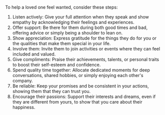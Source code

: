 To help a loved one feel wanted, consider these steps:

1. Listen actively: Give your full attention when they speak and show empathy by acknowledging their feelings and experiences.
2. Offer support: Be there for them during both good times and bad, offering advice or simply being a shoulder to lean on.
3. Show appreciation: Express gratitude for the things they do for you or the qualities that make them special in your life.
4. Involve them: Invite them to join activities or events where they can feel included and valued.
5. Give compliments: Praise their achievements, talents, or personal traits to boost their self-esteem and confidence.
6. Spend quality time together: Allocate dedicated moments for deep conversations, shared hobbies, or simply enjoying each other's company.
7. Be reliable: Keep your promises and be consistent in your actions, showing them that they can trust you.
8. Encourage their passions: Support their interests and dreams, even if they are different from yours, to show that you care about their happiness.

